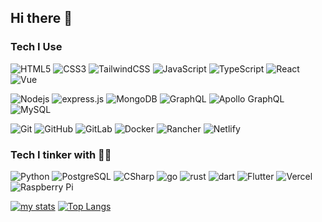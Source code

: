 ## Hi there 👋

### Tech I Use
![HTML5](https://img.shields.io/badge/-HTML5-E34F26?style=for-the-badge&logo=html5&logoColor=white)
![CSS3](https://img.shields.io/badge/-CSS3-1572B6?style=for-the-badge&logo=css3)
![TailwindCSS](https://img.shields.io/badge/tailwind-css%20-%2338B2AC.svg?&style=for-the-badge&logo=tailwind-css&logoColor=white)
![JavaScript](https://img.shields.io/badge/-JavaScript-black?style=for-the-badge&logo=javascript)
![TypeScript](https://img.shields.io/badge/-TypeScript-007ACC?style=for-the-badge&logo=typescript)
![React](https://img.shields.io/badge/-React-black?style=for-the-badge&logo=react)
![Vue](https://img.shields.io/badge/vuejs%20-%2335495e.svg?&style=for-the-badge&logo=vue.js&logoColor=%234FC08D)

![Nodejs](https://img.shields.io/badge/-Nodejs-black?style=for-the-badge&logo=Node.js)
![express.js](https://img.shields.io/badge/express.js%20-%23404d59.svg?&style=for-the-badge)
![MongoDB](https://img.shields.io/badge/-MongoDB-black?style=for-the-badge&logo=mongodb)
![GraphQL](https://img.shields.io/badge/-GraphQL-E10098?style=for-the-badge&logo=graphql)
![Apollo GraphQL](https://img.shields.io/badge/-Apollo%20GraphQL-311C87?style=for-the-badge&logo=apollo-graphql)
![MySQL](https://img.shields.io/badge/-MySQL-black?style=for-the-badge&logo=mysql)


![Git](https://img.shields.io/badge/-Git-black?style=for-the-badge&logo=git)
![GitHub](https://img.shields.io/badge/-GitHub-181717?style=for-the-badge&logo=github)
![GitLab](https://img.shields.io/badge/-GitLab-FCA121?style=for-the-badge&logo=gitlab)
![Docker](https://img.shields.io/badge/docker%20-%230db7ed.svg?&style=for-the-badge&logo=docker&logoColor=white)
![Rancher](https://img.shields.io/badge/rancher%20-%230075A8.svg?&style=for-the-badge&logo=rancher&logoColor=white)
![Netlify](https://img.shields.io/badge/-netlify-0e1e24?style=for-the-badge&logo=netlify)


### Tech I tinker with 👨‍💻
![Python](https://img.shields.io/badge/-Python-black?style=for-the-badge&logo=Python)
![PostgreSQL](https://img.shields.io/badge/-PostgreSQL-336791?style=for-the-badge&logo=postgresql)
![CSharp](https://img.shields.io/badge/c%23%20-%23239120.svg?&style=for-the-badge&logo=c-sharp&logoColor=white)
![go](https://img.shields.io/badge/go-%2300ADD8.svg?&style=for-the-badge&logo=go&logoColor=white)
![rust](https://img.shields.io/badge/rust-%23000000.svg?&style=for-the-badge&logo=rust&logoColor=white)
![dart](https://img.shields.io/badge/dart-%230175C2.svg?&style=for-the-badge&logo=dart&logoColor=white)
![Flutter](https://img.shields.io/badge/-Flutter-08599d?&style=for-the-badge&logo=flutter&logoColor=45d1fd)
![Vercel](https://img.shields.io/badge/vercel%20-%23000000.svg?&style=for-the-badge&logo=vercel&logoColor=white)
![Raspberry Pi](https://img.shields.io/badge/-Raspberry%20Pi-C51A4A?style=for-the-badge&logo=Raspberry-Pi)

[![my stats](https://github-readme-stats-2bforda16.vercel.app/api/?username=seedboot&show_icons=true)](https://github.com/anuraghazra/github-readme-stats)
[![Top Langs](https://github-readme-stats-2bforda16.vercel.app/api/top-langs/?username=seedboot&layout=compact)](https://github.com/anuraghazra/github-readme-stats)

<!--
**SeedBoot/seedboot** is a ✨ _special_ ✨ repository because its `README.md` (this file) appears on your GitHub profile.

Here are some ideas to get you started:

- 🔭 I’m currently working on ...
- 🌱 I’m currently learning ...
- 👯 I’m looking to collaborate on ...
- 🤔 I’m looking for help with ...
- 💬 Ask me about ...
- 📫 How to reach me: ...
- 😄 Pronouns: ...
- ⚡ Fun fact: ...
-->
